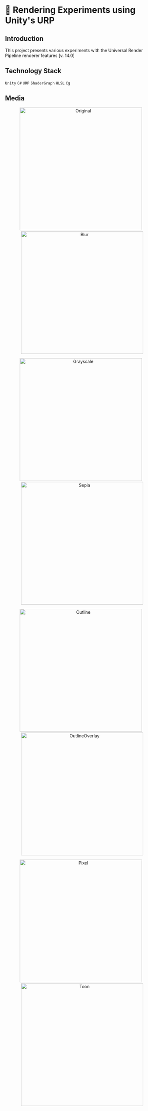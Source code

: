 # 🎨 Rendering Experiments using Unity's URP

## Introduction
This project presents various experiments with the Universal Render Pipeline renderer features [v. 14.0]

## Technology Stack
`Unity` `C#` `URP` `ShaderGraph` `HLSL` `Cg`

## Media
<p align="center">
  <img width="400" alt="Original" src="https://github.com/KamronSaliev/rendering-experiments/assets/39851011/70370d6b-fbfc-4b90-8674-f3003aa45be4">
  &nbsp
  <img width="400" alt="Blur" src="https://github.com/KamronSaliev/rendering-experiments/assets/39851011/c1db336f-ede2-4e6c-99a9-0d90534f31e0">
</p>
<p align="center">
  <img width="400" alt="Grayscale" src="https://github.com/KamronSaliev/rendering-experiments/assets/39851011/bcdae193-f3c4-433c-8e27-875116adbc6d">
  &nbsp
  <img width="400" alt="Sepia" src="https://github.com/KamronSaliev/rendering-experiments/assets/39851011/230f4aec-b730-4431-986f-0a0dd0a804e0">
</p>
<p align="center">
  <img width="400" alt="Outline" src="https://github.com/KamronSaliev/rendering-experiments/assets/39851011/de54de4a-ab04-4585-9f14-01d81e48116c">
  &nbsp
  <img width="400" alt="OutlineOverlay" src="https://github.com/KamronSaliev/rendering-experiments/assets/39851011/db1abe14-0f55-450b-9ba8-b25f831fdbc4">
</p>
<p align="center">
  <img width="400" alt="Pixel" src="https://github.com/KamronSaliev/rendering-experiments/assets/39851011/3b6ae2c5-cfd7-4173-8ed7-9443c5a801ba">
  &nbsp
  <img width="400" alt="Toon" src="https://github.com/KamronSaliev/rendering-experiments/assets/39851011/a87a4fa7-12b5-44b4-b822-9f8763469a45">
</p>
